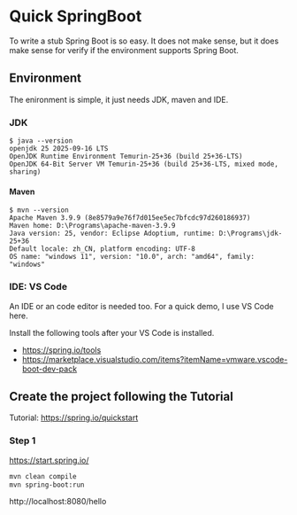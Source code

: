 # Quick SpringBoot

To write a stub Spring Boot is so easy. It does not make sense, but it does make sense for verify if the environment supports Spring Boot.

## Environment

The enironment is simple, it just needs JDK, maven and IDE.

### JDK

```plaintext
$ java --version
openjdk 25 2025-09-16 LTS
OpenJDK Runtime Environment Temurin-25+36 (build 25+36-LTS)
OpenJDK 64-Bit Server VM Temurin-25+36 (build 25+36-LTS, mixed mode, sharing)
```

#### Maven

```plaintext
$ mvn --version
Apache Maven 3.9.9 (8e8579a9e76f7d015ee5ec7bfcdc97d260186937)
Maven home: D:\Programs\apache-maven-3.9.9
Java version: 25, vendor: Eclipse Adoptium, runtime: D:\Programs\jdk-25+36
Default locale: zh_CN, platform encoding: UTF-8
OS name: "windows 11", version: "10.0", arch: "amd64", family: "windows"
```

### IDE: VS Code

An IDE or an code editor is needed too. For a quick demo, I use VS Code here.

Install the following tools after your VS Code is installed.

- https://spring.io/tools
- https://marketplace.visualstudio.com/items?itemName=vmware.vscode-boot-dev-pack


## Create the project following the Tutorial

Tutorial: https://spring.io/quickstart

### Step 1

https://start.spring.io/

```bash
mvn clean compile
mvn spring-boot:run
```

http://localhost:8080/hello